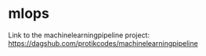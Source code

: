 # mlops

Link to the machinelearningpipeline project: https://dagshub.com/protikcodes/machinelearningpipeline